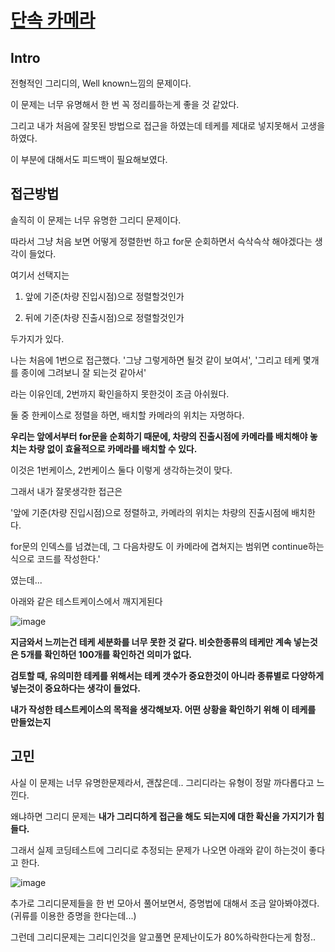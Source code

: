 # [단속 카메라](https://school.programmers.co.kr/learn/courses/30/lessons/42884)

## Intro

전형적인 그리디의, Well known느낌의 문제이다.

이 문제는 너무 유명해서 한 번 꼭 정리를하는게 좋을 것 같았다.

그리고 내가 처음에 잘못된 방법으로 접근을 하였는데 테케를 제대로 넣지못해서 고생을하였다.

이 부분에 대해서도 피드백이 필요해보였다.

## 접근방법

솔직히 이 문제는 너무 유명한 그리디 문제이다. 

따라서 그냥 처음 보면 어떻게 정렬한번 하고 for문 순회하면서 슥삭슥삭 해야겠다는 생각이 들었다.

여기서 선택지는

1. 앞에 기준(차량 진입시점)으로 정렬할것인가

2. 뒤에 기준(차량 진출시점)으로 정렬할것인가

두가지가 있다.

나는 처음에 1번으로 접근했다. '그냥 그렇게하면 될것 같이 보여서', '그리고 테케 몇개를 종이에 그려보니 잘 되는것 같아서'

라는 이유인데, 2번까지 확인을하지 못한것이 조금 아쉬웠다.

둘 중 한케이스로 정렬을 하면, 배치할 카메라의 위치는 자명하다. 

**우리는 앞에서부터 for문을 순회하기 때문에, 차량의 진출시점에 카메라를 배치해야 놓치는 차량 없이 효율적으로 카메라를 배치할 수 있다.**

이것은 1번케이스, 2번케이스 둘다 이렇게 생각하는것이 맞다.

그래서 내가 잘못생각한 접근은 

'앞에 기준(차량 진입시점)으로 정렬하고, 카메라의 위치는 차량의 진출시점에 배치한다. 

for문의 인덱스를 넘겼는데, 그 다음차량도 이 카메라에 겹쳐지는 범위면 continue하는식으로 코드를 작성한다.'

였는데...

아래와 같은 테스트케이스에서 깨지게된다

![image](https://github.com/gomudayya/AlgorithmNote/assets/129571789/2bd5a2b5-c149-47a0-bb42-45aa046ef142)

**지금와서 느끼는건 테케 세분화를 너무 못한 것 같다. 비슷한종류의 테케만 계속 넣는것은 5개를 확인하던 100개를 확인하건 의미가 없다.**

**검토할 때, 유의미한 테케를 위해서는 테케 갯수가 중요한것이 아니라 종류별로 다양하게 넣는것이 중요하다는 생각이 들었다.**

**내가 작성한 테스트케이스의 목적을 생각해보자. 어떤 상황을 확인하기 위해 이 테케를 만들었는지**

## 고민

사실 이 문제는 너무 유명한문제라서, 괜찮은데.. 그리디라는 유형이 정말 까다롭다고 느낀다.

왜냐하면 그리디 문제는 **내가 그리디하게 접근을 해도 되는지에 대한 확신을 가지기가 힘들다.**

그래서 실제 코딩테스트에 그리디로 추정되는 문제가 나오면 아래와 같이 하는것이 좋다고 한다.

![image](https://github.com/gomudayya/AlgorithmNote/assets/129571789/f5f6fc41-6196-42f5-aa98-e4a3f5c129d2)

추가로 그리디문제들을 한 번 모아서 풀어보면서, 증명법에 대해서 조금 알아봐야겠다. (귀류를 이용한 증명을 한다는데...)

그런데 그리디문제는 그리디인것을 알고풀면 문제난이도가 80%하락한다는게 함정..



